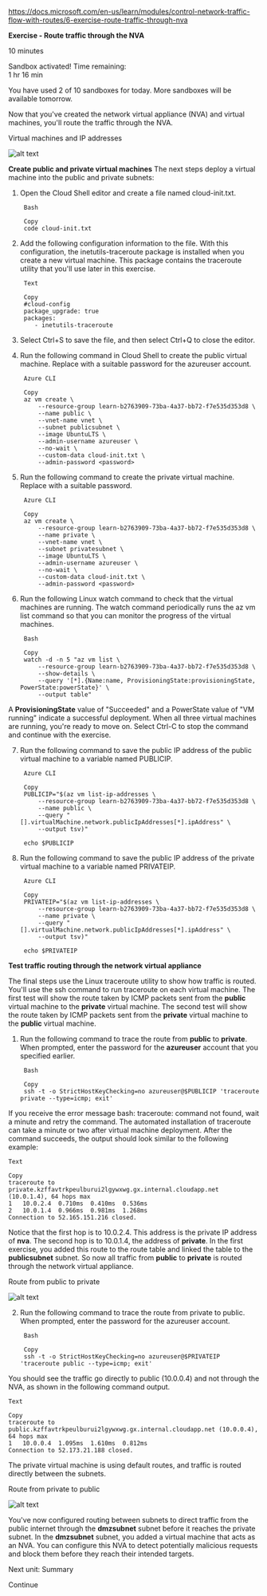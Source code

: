 https://docs.microsoft.com/en-us/learn/modules/control-network-traffic-flow-with-routes/6-exercise-route-traffic-through-nva

**Exercise - Route traffic through the NVA**

10 minutes

Sandbox activated! Time remaining:  
1 hr 16 min

You have used 2 of 10 sandboxes for today. More sandboxes will be available tomorrow.

Now that you've created the network virtual appliance (NVA) and virtual machines, you'll route the traffic through the NVA.

Virtual machines and IP addresses

![alt text](https://docs.microsoft.com/en-us/learn/modules/control-network-traffic-flow-with-routes/media/6-vms-ip-addresses.svg)


**Create public and private virtual machines**
The next steps deploy a virtual machine into the public and private subnets:

1. Open the Cloud Shell editor and create a file named cloud-init.txt.
    
        Bash

        Copy
        code cloud-init.txt

2. Add the following configuration information to the file. With this configuration, the inetutils-traceroute package is installed when you create a new virtual machine. This package contains the traceroute utility that you'll use later in this exercise.

        Text

        Copy
        #cloud-config
        package_upgrade: true
        packages:
           - inetutils-traceroute

3. Select Ctrl+S to save the file, and then select Ctrl+Q to close the editor.

4. Run the following command in Cloud Shell to create the public virtual machine. Replace <password> with a suitable password for the azureuser account.

        Azure CLI

        Copy
        az vm create \
            --resource-group learn-b2763909-73ba-4a37-bb72-f7e535d353d8 \
            --name public \
            --vnet-name vnet \
            --subnet publicsubnet \
            --image UbuntuLTS \
            --admin-username azureuser \
            --no-wait \
            --custom-data cloud-init.txt \
            --admin-password <password>

5. Run the following command to create the private virtual machine. Replace <password> with a suitable password.

        Azure CLI

        Copy
        az vm create \
            --resource-group learn-b2763909-73ba-4a37-bb72-f7e535d353d8 \
            --name private \
            --vnet-name vnet \
            --subnet privatesubnet \
            --image UbuntuLTS \
            --admin-username azureuser \
            --no-wait \
            --custom-data cloud-init.txt \
            --admin-password <password>
6. Run the following Linux watch command to check that the virtual machines are running. The watch command periodically runs the az vm list command so that you can monitor the progress of the virtual machines.

        Bash

        Copy
        watch -d -n 5 "az vm list \
            --resource-group learn-b2763909-73ba-4a37-bb72-f7e535d353d8 \
            --show-details \
            --query '[*].{Name:name, ProvisioningState:provisioningState, PowerState:powerState}' \
            --output table"

A **ProvisioningState** value of "Succeeded" and a PowerState value of "VM running" indicate a successful deployment. When all three virtual machines are running, you're ready to move on. Select Ctrl-C to stop the command and continue with the exercise.

7. Run the following command to save the public IP address of the public virtual machine to a variable named PUBLICIP.

        Azure CLI

        Copy
        PUBLICIP="$(az vm list-ip-addresses \
            --resource-group learn-b2763909-73ba-4a37-bb72-f7e535d353d8 \
            --name public \
            --query "[].virtualMachine.network.publicIpAddresses[*].ipAddress" \
            --output tsv)"

        echo $PUBLICIP

8. Run the following command to save the public IP address of the private virtual machine to a variable named PRIVATEIP.

        Azure CLI

        Copy
        PRIVATEIP="$(az vm list-ip-addresses \
            --resource-group learn-b2763909-73ba-4a37-bb72-f7e535d353d8 \
            --name private \
            --query "[].virtualMachine.network.publicIpAddresses[*].ipAddress" \
            --output tsv)"

        echo $PRIVATEIP

**Test traffic routing through the network virtual appliance**

The final steps use the Linux traceroute utility to show how traffic is routed. You'll use the ssh command to run traceroute on each virtual machine. The first test will show the route taken by ICMP packets sent from the **public** virtual machine to the **private** virtual machine. The second test will show the route taken by ICMP packets sent from the **private** virtual machine to the **public** virtual machine.

1. Run the following command to trace the route from **public** to **private**. When prompted, enter the password for the **azureuser** account that you specified earlier.

        Bash

        Copy
        ssh -t -o StrictHostKeyChecking=no azureuser@$PUBLICIP 'traceroute private --type=icmp; exit'

If you receive the error message bash: traceroute: command not found, wait a minute and retry the command. The automated installation of traceroute can take a minute or two after virtual machine deployment. After the command succeeds, the output should look similar to the following example:

    Text

    Copy
    traceroute to private.kzffavtrkpeulburui2lgywxwg.gx.internal.cloudapp.net (10.0.1.4), 64 hops max
    1   10.0.2.4  0.710ms  0.410ms  0.536ms
    2   10.0.1.4  0.966ms  0.981ms  1.268ms
    Connection to 52.165.151.216 closed.

Notice that the first hop is to 10.0.2.4. This address is the private IP address of **nva**. The second hop is to 10.0.1.4, the address of **private**. In the first exercise, you added this route to the route table and linked the table to the **publicsubnet** subnet. So now all traffic from **public** to **private** is routed through the network virtual appliance.

Route from public to private

![alt text](https://docs.microsoft.com/en-us/learn/modules/control-network-traffic-flow-with-routes/media/6-public-private-route.svg)

2. Run the following command to trace the route from private to public. When prompted, enter the password for the azureuser account.

        Bash

        Copy
        ssh -t -o StrictHostKeyChecking=no azureuser@$PRIVATEIP 'traceroute public --type=icmp; exit'

You should see the traffic go directly to public (10.0.0.4) and not through the NVA, as shown in the following command output.
    
    Text

    Copy
    traceroute to public.kzffavtrkpeulburui2lgywxwg.gx.internal.cloudapp.net (10.0.0.4), 64 hops max
    1   10.0.0.4  1.095ms  1.610ms  0.812ms
    Connection to 52.173.21.188 closed.

The private virtual machine is using default routes, and traffic is routed directly between the subnets.

Route from private to public

![alt text](https://docs.microsoft.com/en-us/learn/modules/control-network-traffic-flow-with-routes/media/6-private-public-route.svg)

You've now configured routing between subnets to direct traffic from the public internet through the **dmzsubnet** subnet before it reaches the private subnet. In the **dmzsubnet** subnet, you added a virtual machine that acts as an NVA. You can configure this NVA to detect potentially malicious requests and block them before they reach their intended targets.

Next unit: Summary

Continue

